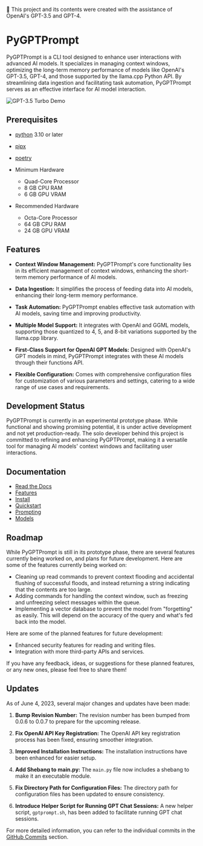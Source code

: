 📝 This project and its contents were created with the assistance of OpenAI's
GPT-3.5 and GPT-4.

# PyGPTPrompt

PyGPTPrompt is a CLI tool designed to enhance user interactions with advanced AI
models. It specializes in managing context windows, optimizing the long-term
memory performance of models like OpenAI's GPT-3.5, GPT-4, and those supported
by the llama.cpp Python API. By streamlining data ingestion and facilitating
task automation, PyGPTPrompt serves as an effective interface for AI model
interaction.

![GPT-3.5 Turbo Demo](docs/assets/gpt-3.5-turbo.gif)

## Prerequisites

- [python](https://www.python.org/) 3.10 or later
- [pipx](https://pypa.github.io/pipx/)
- [poetry](https://python-poetry.org/docs/)

- Minimum Hardware

  - Quad-Core Processor
  - 8 GB CPU RAM
  - 6 GB GPU VRAM

- Recommended Hardware
  - Octa-Core Processor
  - 64 GB CPU RAM
  - 24 GB GPU VRAM

## Features

- **Context Window Management:** PyGPTPrompt's core functionality lies in its
  efficient management of context windows, enhancing the short-term memory
  performance of AI models.

- **Data Ingestion:** It simplifies the process of feeding data into AI models,
  enhancing their long-term memory performance.

- **Task Automation:** PyGPTPrompt enables effective task automation with AI
  models, saving time and improving productivity.

- **Multiple Model Support:** It integrates with OpenAI and GGML models,
  supporting those quantized to 4, 5, and 8-bit variations supported by the
  llama.cpp library.

- **First-Class Support for OpenAI GPT Models:** Designed with OpenAI's GPT
  models in mind, PyGPTPrompt integrates with these AI models through their
  functions API.

- **Flexible Configuration:** Comes with comprehensive configuration files for
  customization of various parameters and settings, catering to a wide range of
  use cases and requirements.

## Development Status

PyGPTPrompt is currently in an experimental prototype phase. While functional
and showing promising potential, it is under active development and not yet
production-ready. The solo developer behind this project is committed to
refining and enhancing PyGPTPrompt, making it a versatile tool for managing AI
models' context windows and facilitating user interactions.

## Documentation

- [Read the Docs](docs/)
- [Features](docs/features.md)
- [Install](docs/install/)
- [Quickstart](docs/quickstart.md)
- [Prompting](docs/prompting/)
- [Models](docs/models/)

## Roadmap

While PyGPTPrompt is still in its prototype phase, there are several features
currently being worked on, and plans for future development. Here are some of
the features currently being worked on:

- Cleaning up read commands to prevent context flooding and accidental flushing
  of successful floods, and instead returning a string indicating that the
  contents are too large.
- Adding commands for handling the context window, such as freezing and
  unfreezing select messages within the queue.
- Implementing a vector database to prevent the model from "forgetting" as
  easily. This will depend on the accuracy of the query and what's fed back into
  the model.

Here are some of the planned features for future development:

- Enhanced security features for reading and writing files.
- Integration with more third-party APIs and services.

If you have any feedback, ideas, or suggestions for these planned features, or
any new ones, please feel free to share them!

## Updates

As of June 4, 2023, several major changes and updates have been made:

1. **Bump Revision Number:** The revision number has been bumped from 0.0.6 to
   0.0.7 to prepare for the upcoming release.

2. **Fix OpenAI API Key Registration:** The OpenAI API key registration process
   has been fixed, ensuring smoother integration.

3. **Improved Installation Instructions:** The installation instructions have
   been enhanced for easier setup.

4. **Add Shebang to main.py:** The `main.py` file now includes a shebang to make
   it an executable module.

5. **Fix Directory Path for Configuration Files:** The directory path for
   configuration files has been updated to ensure consistency.

6. **Introduce Helper Script for Running GPT Chat Sessions:** A new helper
   script, `gptprompt.sh`, has been added to facilitate running GPT chat
   sessions.

For more detailed information, you can refer to the individual commits in the
[GitHub Commits](https://github.com/teleprint-me/py.gpt.prompt/commits/main)
section.
